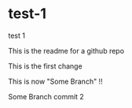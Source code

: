 # test-1
test 1

This is the readme for a github repo

This is the first change

This is now "Some Branch" !!

Some Branch commit 2
